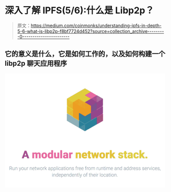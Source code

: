 # 深入了解 IPFS(5/6):什么是 Libp2p？

> 原文：<https://medium.com/coinmonks/understanding-ipfs-in-depth-5-6-what-is-libp2p-f8bf7724d452?source=collection_archive---------0----------------------->

## 它的意义是什么，它是如何工作的，以及如何构建一个 libp2p 聊天应用程序

![](img/0f1659d23bb37d6d125b83864b7087ce.png)